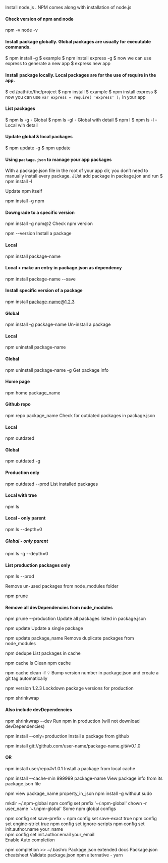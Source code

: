 
Install node.js . NPM comes along with installation of node.js

#### Check version of npm and node
npm -v
node -v

#### Install package globally. Global packages are usually for executable commands.
$ npm install <package name> -g
$ example
$ npm install express -g
$ now we can use express to generate a new app
$ express new app

#### Install package locally. Local packages are for the use of require in the app.
$ cd /path/to/the/project
$ npm install <package name>
$ example
$ npm install express
$ now you can use `var express = require( 'express' );` in your app

#### List packages
$ npm ls -g - Global
$ npm ls -gl - Global with detail
$ npm l
$ npm ls -l - Local wih detail

#### Update global & local packages
$ npm update -g
$ npm update

#### Using `package.json` to manage your app packages
With a package.json file in the root of your app dir, you don’t need to manually install every package.
JUst add package in package.jon and run $ npm install -l

Update npm itself

npm install -g npm
#### Downgrade to a specific version
npm install -g npm@2
Check npm version

npm --version
Install a package

#### Local 
npm install package-name

#### Local + make an entry in package.json as dependency
npm install package-name --save

#### Install specific version of a package
npm install package-name@1.2.3

#### Global
npm install -g package-name
Un-install a package

#### Local
npm uninstall package-name

#### Global
npm uninstall package-name -g
Get package info

#### Home page
npm home package_name
#### Github repo
npm repo package_name
Check for outdated packages in package.json

#### Local
npm outdated

#### Global
npm outdated -g

#### Production only
npm outdated --prod
List installed packages

#### Local with tree
npm ls

#### Local - only parent
npm ls --depth=0

##### Global - only parent
npm ls -g --depth=0

#### List production packages only
npm ls --prod

Remove un-used packages from node_modules folder

npm prune

#### Remove all devDependencies from node_modules 
npm prune --production
Update all packages listed in package.json

npm update
Update a single package

npm update package_name
Remove duplicate packages from node_modules

npm dedupe
List packages in cache

npm cache ls
Clean npm cache

npm cache clean -f
💡 Bump version number in package.json and create a git tag automatically

npm version 1.2.3
Lockdown package versions for production

npm shrinkwrap
#### Also include devDependencies
npm shrinkwrap --dev
Run npm in production (will not download devDependencies)

npm install --only=production
Install a package from github

npm install git://github.com/user-name/package-name.git#v0.1.0
#### OR
npm install user/repo#v1.0.1
Install a package from local cache

npm install --cache-min 999999 package-name
View package info from its package.json file

npm view package_name property_in_json
npm install -g without sudo

mkdir ~/.npm-global
npm config set prefix '~/.npm-global'
chown -r user_name '~/.npm-global'
Some npm global configs

npm config set save-prefix ~
npm config set save-exact true
npm config set engine-strict true
npm config set ignore-scripts
npm config set init.author.name your_name  
npm config set init.author.email your_email  
Enable Auto completion

npm completion >> ~/.bashrc
Package.json extended docs
Package.json cheatsheet
Validate package.json
npm alternative - yarn
